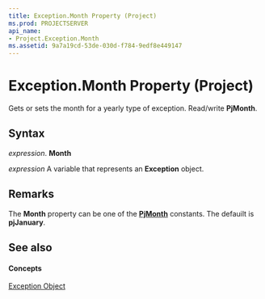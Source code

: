 ```yaml
---
title: Exception.Month Property (Project)
ms.prod: PROJECTSERVER
api_name:
- Project.Exception.Month
ms.assetid: 9a7a19cd-53de-030d-f784-9edf8e449147
---
```



# Exception.Month Property (Project)

Gets or sets the month for a yearly type of exception. Read/write  **PjMonth**.


## Syntax

 _expression_. **Month**

 _expression_ A variable that represents an **Exception** object.


## Remarks

The  **Month** property can be one of the **[PjMonth](pjmonth-enumeration-project.md)** constants. The defauilt is **pjJanuary**.


## See also


#### Concepts


[Exception Object](exception-object-project.md)
